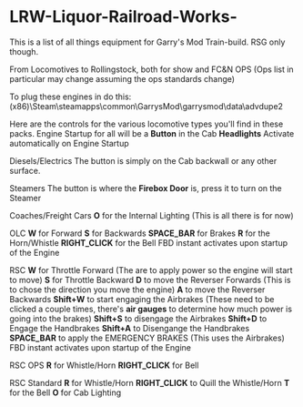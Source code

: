 # LRW-Liquor-Railroad-Works-
This is a list of all things equipment for Garry's Mod Train-build. RSG only though.

From Locomotives to Rollingstock, both for show and FC&N OPS (Ops list in particular may change assuming the ops standards change)

To plug these engines in do this: 
(x86)\Steam\steamapps\common\GarrysMod\garrysmod\data\advdupe2

Here are the controls for the various locomotive types you'll find in these packs.
Engine Startup for all will be a **Button** in the Cab
**Headlights** Activate automatically on Engine Startup

Diesels/Electrics
  The button is simply on the Cab backwall or any other surface.

Steamers
  The button is where the **Firebox Door** is, press it to turn on the Steamer

Coaches/Freight Cars
  **O** for the Internal Lighting (This is all there is for now)
  
OLC
  **W** for Forward
  **S** for Backwards
  **SPACE_BAR** for Brakes
  **R** for the Horn/Whistle
  **RIGHT_CLICK** for the Bell
  FBD instant activates upon startup of the Engine

RSC
  **W** for Throttle Forward (The are to apply power so the engine will start to move)
  **S** for Throttle Backward
  **D** to move the Reverser Forwards (This is to chose the direction you move the engine)
  **A** to move the Reverser Backwards
  **Shift+W** to start engaging the Airbrakes (These need to be clicked a couple times, there's **air gauges** to determine how much power is going into the brakes)
  **Shift+S** to disengage the Airbrakes
  **Shift+D** to Engage the Handbrakes
  **Shift+A** to Disengange the Handbrakes
  **SPACE_BAR** to apply the EMERGENCY BRAKES (This uses the Airbrakes)
  FBD instant activates upon startup of the Engine

RSC OPS
  **R** for Whistle/Horn
  **RIGHT_CLICK** for Bell

RSC Standard
  **R** for Whistle/Horn
  **RIGHT_CLICK** to Quill the Whistle/Horn
  **T** for the Bell
  **O** for Cab Lighting

